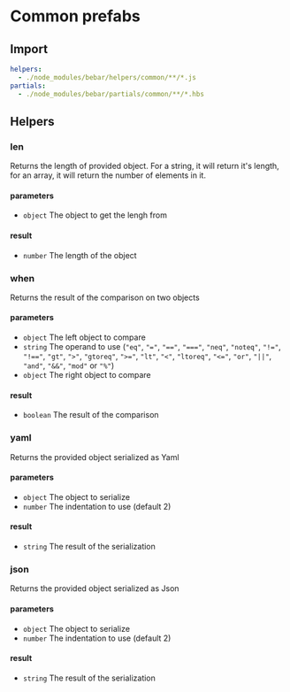 # Common prefabs
## Import
``` yaml
helpers:
  - ./node_modules/bebar/helpers/common/**/*.js
partials:
  - ./node_modules/bebar/partials/common/**/*.hbs

```
## Helpers
### len
Returns the length of provided object. For a string, it will return it's length, for an array, it will return the number of elements in it.
#### parameters
* ```object``` The object to get the lengh from
#### result
* ```number``` The length of the object

### when
Returns the result of the comparison on two objects
#### parameters
* ```object``` The left object to compare
* ```string``` The operand to use (```"eq"```, ```"="```, ```"=="```, ```"==="```, ```"neq"```, ```"noteq"```, ```"!="```, ```"!=="```, ```"gt"```, ```">"```, ```"gtoreq"```, ```">="```, ```"lt"```, ```"<"```, ```"ltoreq"```, ```"<="```, ```"or"```, ```"||"```, ```"and"```, ```"&&"```, ```"mod"``` or ```"%"```)
* ```object``` The right object to compare
#### result
* ```boolean``` The result of the comparison

### yaml
Returns the provided object serialized as Yaml
#### parameters
* ```object``` The object to serialize
* ```number``` The indentation to use (default 2)
#### result
* ```string``` The result of the serialization

### json
Returns the provided object serialized as Json
#### parameters
* ```object``` The object to serialize
* ```number``` The indentation to use (default 2)
#### result
* ```string``` The result of the serialization